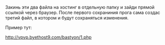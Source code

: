 Закинь эти два файла на хостинг в отдельную папку и зайди прямой ссылкой через браузер. 
После первого сохраниния прога сама создас третий файл, 
в котором и будут сохраняться изменения.

Пример тут:

http://vpvp.byethost9.com/bastyon/1.php
